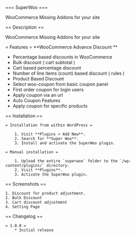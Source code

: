 === SuperWoo ===

WooCommerce Missing Addons for your site

== Description ==

WooCommerce Missing Addons for your site


= Features =
 **WooCommerce Advance Discount **
   * Percentage based discounts in WooCommerce
   * Bulk discount ( cart subtotal )
   * Cart based percentage discount
   * Number of line items (count) based discount ( rules )
   * Product Based Discount
   * Select woo-coupon from basic coupon panel
   * First order coupon for login users
   * Apply coupon via an url
   * Auto Coupon Features
   * Apply coupon for specific products



== Installation ==


    = Installation from within WordPress =

        1. Visit **Plugins > Add New**.
        2. Search for **Super Woo**.
        3. Install and activate the SuperWoo plugin.

    = Manual installation =

        1. Upload the entire `superwoo` folder to the `/wp-content/plugins/` directory.
        2. Visit **Plugins**.
        3. Activate the SuperWoo plugin.
	

== Screenshots ==

    1. Discount for product adjustment.   
    2. Bulk Discount 
    3. Cart discount adjustment  
    4. Setting Page


== Changelog ==

    = 1.0.0 =
        * Initial release